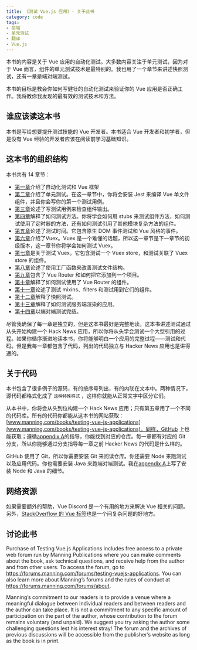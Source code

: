 ```yaml
---
title: 《测试 Vue.js 应用》- 关于此书
category: code
tags:
- 前端
- 单元测试
- 翻译
- Vue.js
---
```


本书的内容是关于 Vue 应用的自动化测试。大多数内容关注于单元测试，因为对于 Vue 而言，组件的单元测试技术是最特别的。我也用了一个章节来讲述快照测试，还有一章是端对端测试。

本书的目标是教会你如何写健壮的自动化测试来验证你的 Vue 应用是否正确工作。我将教你我发现的最有效的测试技术和方法。

<!-- more -->

## 谁应该读这本书

本书是写给想要提升测试技能的 Vue 开发者。本书适合 Vue 开发者和初学者，但是没有 Vue 经验的开发者应该在阅读前学习基础知识。

## 这本书的组织结构

本书共有 14 章节：

- [第一章](#)介绍了自动化测试和 Vue 框架
- [第二章](#)介绍了单元测试。在这一章节中，你将会安装 Jest 来编译 Vue 单文件组件，并且你会写你的第一个测试用例。
- [第三章](#)论述了写测试用例来检查组件输出。
- [第四章](#)解释了如何测试方法。你将学会如何用 stubs 来测试组件方法，如何测试使用了定时器的方法，还有如何测试引用了其他模块复杂方法的组件。
- [第五章](#)论述了测试时间。它包含原生 DOM 事件测试和 Vue 风格的事件。
- [第六章](#)介绍了Vuex。Vuex 是一个难懂的话题，所以这一章节是下一章节的初级版本，这一章节你将学会如何测试 Vuex。
- [第七章](#)是关于测试 Vuex。它包含测试一个 Vuex store，和测试关联了 Vuex store 的组件。
- [第八章](#)论述了使用工厂函数来改善测试文件结构。
- [第九章](#)包含了 Vue Router 和如何把它添加到一个项目。 
- [第十章](#)解释了如何测试使用了 Vue Router 的组件。
- [第十一章](#)论述了测试 mixins、filters 和测试用到它们的组件。
- [第十二章](#)解释了快照测试。 
- [第十三章](#)解释了如何测试服务端渲染的应用。
- [第十四章](#)以端对端测试完结。

尽管我确保了每一章是独立的，但是这本书最好是完整地读。这本书讲述测试通过从头开始构建一个 Hack News 应用，所以你将从头学会测试一个大型引用的过程。如果你循序渐进地读本书，你将能够明白一个应用的完整过程——测试和代码。但是我每一章都包含了代码，列出的代码独立与 Hacker News 应用也是讲得通的。

## 关于代码

本书包含了很多例子的源码，有的按序号列出，有的内联在文本中。两种情况下，源代码都格式化成了 ```这种特殊样式``` ，这样你就能从正常文字中区分它们。

从本书中，你将会从头到位构建一个 Hack News 应用；只有第五章用了一个不同的代码库。所有的代码你都能从这本书的网站获取：[www.manning.com/books/testing-vue-js-applications](www.manning.com/books/testing-vue-js-applications)。同样，GitHub 上也能获取；遵循[appendix A](https://livebook.manning.com/#!/book/testing-vue-js-applications/appendix-a/app01)的指导，你能找到对应的仓库。每一章都有对应的 Git 分支，所以你能够通过分支指导每一章之前 Hacker News 的代码是什么样的。

GitHub 使用了 Git，所以你需要安装 Git 来阅读仓库。你还需要 Node 来跑测试以及应用代码。你也需要安装 Java 来跑端对端测试。我在[appendix A](https://livebook.manning.com/#!/book/testing-vue-js-applications/appendix-a/app01)上写了安装 Node 和 Java 的细节。

## 网络资源

如果需要额外的帮助，Vue Discord 是一个有用的地方来解决 Vue 相关的问题。另外，[StackOverflow 的 Vue 标签](http://stackoverflow.com/questions/tagged/vue)也是一个问复杂问题的好地方。

## 讨论此书

Purchase of Testing Vue.js Applications includes free access to a private web forum run by Manning Publications where you can make comments about the book, ask technical questions, and receive help from the author and from other users. To access the forum, go to https://forums.manning.com/forums/testing-vuejs-applications. You can also learn more about Manning’s forums and the rules of conduct at https://forums.manning.com/forums/about.

Manning’s commitment to our readers is to provide a venue where a meaningful dialogue between individual readers and between readers and the author can take place. It is not a commitment to any specific amount of participation on the part of the author, whose contribution to the forum remains voluntary (and unpaid). We suggest you try asking the author some challenging questions lest his interest stray! The forum and the archives of previous discussions will be accessible from the publisher’s website as long as the book is in print.


